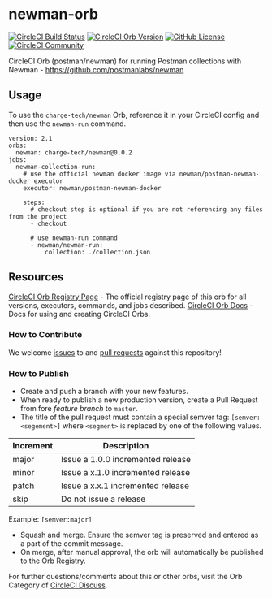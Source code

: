 # newman-orb

[![CircleCI Build Status](https://circleci.com/gh/charge-tech/newman-orb.svg?style=shield "CircleCI Build Status")](https://circleci.com/gh/charge-tech/newman-orb) [![CircleCI Orb Version](https://img.shields.io/badge/endpoint.svg?url=https://badges.circleci.io/orb/charge-tech/newman-orb)](https://circleci.com/orbs/registry/orb/charge-tech/newman-orb) [![GitHub License](https://img.shields.io/badge/license-MIT-lightgrey.svg)](https://raw.githubusercontent.com/charge-tech/newman-orb/master/LICENSE) [![CircleCI Community](https://img.shields.io/badge/community-CircleCI%20Discuss-343434.svg)](https://discuss.circleci.com/c/ecosystem/orbs)

CircleCI Orb (postman/newman) for running Postman collections with Newman - https://github.com/postmanlabs/newman


## Usage
To use the `charge-tech/newman` Orb, reference it in your CircleCI config and then use the `newman-run` command.
```
version: 2.1
orbs:
  newman: charge-tech/newman@0.0.2
jobs:
  newman-collection-run:
    # use the official newman docker image via newman/postman-newman-docker executor
    executor: newman/postman-newman-docker
    
    steps:
      # checkout step is optional if you are not referencing any files from the project
      - checkout
      
      # use newman-run command
      - newman/newman-run:
          collection: ./collection.json
```

## Resources

[CircleCI Orb Registry Page](https://circleci.com/orbs/registry/orb/charge-tech/newman-orb) - The official registry page of this orb for all versions, executors, commands, and jobs described.
[CircleCI Orb Docs](https://circleci.com/docs/2.0/orb-intro/#section=configuration) - Docs for using and creating CircleCI Orbs.

### How to Contribute

We welcome [issues](https://github.com/charge-tech/newman-orb/issues) to and [pull requests](https://github.com/charge-tech/newman-orb/pulls) against this repository!

### How to Publish
* Create and push a branch with your new features.
* When ready to publish a new production version, create a Pull Request from fore _feature branch_ to `master`.
* The title of the pull request must contain a special semver tag: `[semver:<segement>]` where `<segment>` is replaced by one of the following values.

| Increment | Description                       |
|-----------|-----------------------------------|
| major     | Issue a 1.0.0 incremented release |
| minor     | Issue a x.1.0 incremented release |
| patch     | Issue a x.x.1 incremented release |
| skip      | Do not issue a release            |

Example: `[semver:major]`

* Squash and merge. Ensure the semver tag is preserved and entered as a part of the commit message.
* On merge, after manual approval, the orb will automatically be published to the Orb Registry.


For further questions/comments about this or other orbs, visit the Orb Category of [CircleCI Discuss](https://discuss.circleci.com/c/orbs).

